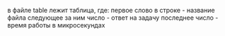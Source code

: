 в файле table лежит таблица, где:
первое слово в строке - название файла
следующее за ним число - ответ на задачу
последнее число - время работы в микросекундах